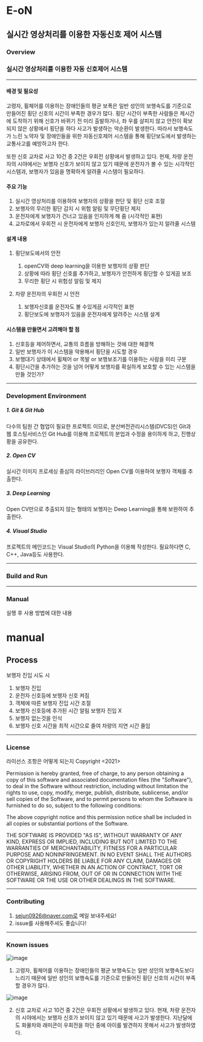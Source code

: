 # E-oN
## 실시간 영상처리를 이용한 자동신호 제어 시스템

### Overview
### 실시간 영상처리를 이용한 자동 신호제어 시스템 
--------------------------------------------------------------------------
#### 배경 및 필요성 
 고령자, 휠체어를 이용하는 장애인들의 평균 보폭은 일반 성인의 보행속도를 기준으로 만들어진 횡단 신호의 시간이 부족한 경우가 많다. 
횡단 시간이 부족한 사람들은 제시간에 도착하기 위해 신호가 바뀌기 전 미리 출발하거나, 좌 우를 살피지 않고 안전이 확보되지 않은 상황에서 횡단을 하다 
사고가 발생하는 악순환이 발생한다. 따라서 보행속도가 느린 노약자 및 장애인들을 위한 자동신호제어 시스템을 통해 횡단보도에서 발생하는 교통사고를 
예방하고자 한다. 

 또한 신호 교차로 사고 10건 중 2건은 우회전 상황에서 발생하고 있다. 현재, 차량 운전자의 시야에서는 보행자 신호가 보이지 않고 있기 때문에 운전자가
볼 수 있는 시각적인 시스템과, 보행자가 있음을 명확하게 알려줄 시스템이 필요하다.  


#### 주요 기능

1. 실시간 영상처리를 이용하여 보행자의 상황을 판단 및 횡단 신호 조절 
2. 보행자의 무리한 횡단 감지 시 위험 알림 및 무단횡단 제지
3. 운전자에게 보행자가 건너고 있음을 인지하게 해 줌 (시각적인 표현)
4. 교차로에서 우회전 시 운전자에게 보행자 신호인지, 보행자가 있는지 알려줄 시스템 

#### 설계 내용 

1. 횡단보도에서의 안전
   1. openCV와 deep learning을 이용한 보행자의 상황 판단
   2. 상황에 따라 횡단 신호를 추가하고, 보행자가 안전하게 횡단할 수 있게끔 보조 
   3. 무리한 횡단 시 위험성 알림 및 제지 

2. 차량 운전자의 우회전 시 안전 
   1. 보행자신호를 운전자도 볼 수있게끔 시각적인 표현 
   2. 횡단보도에 보행자가 있음을 운전자에게 알려주는 시스템 설계    


#### 시스템을 만들면서 고려해야 할 점 

1. 신호등을 제어하면서, 교통의 흐름을 방해하는 것에 대한 해결책
2. 일반 보행자가 이 시스템을 악용해서 횡단을 시도할 경우
3. 보행대기 상태에서 휠체어 or 목발 or 보행보조기를 이용하는 사람을 미리 구분
4. 횡단시간을 추가하는 것을 넘어 어떻게 보행자를 확실하게 보호할 수 있는 시스템을 만들 것인가?

--------------------------------------------------------------------------

### Development Environment

##### 1. Git & Git Hub
다수의 팀원 간 협업이 필요한 프로젝트 이므로, 분산버전관리시스템(DVCS)인 Git과 웹 호스팅서비스인 Git Hub를 이용해 프로젝트의 분업과 수정을 용이하게 하고, 진행상황을 공유한다.

##### 2. Open CV
실시간 이미지 프로세싱 중심의 라이브러리인 Open CV를 이용하여 보행자 객체를 추출한다.

##### 3. Deep Learning
Open CV만으로 추출되지 않는 형태의 보행자는 Deep Learning을 통해 보완하여 추출한다.

##### 4. Visual Studio
프로젝트의 메인코드는 Visual Studio의 Python을 이용해 작성한다. 필요하다면 C, C++, Java등도 사용한다.

---------------------------------------------------------------------------

### Build and Run

---------------------------------------------------------------------------

### Manual

실행 후 사용 방법에 대한 내용
# manual
## Process
보행자 진입 시도 시
1. 보행자 진입
2. 운전자 신호등에 보행자 신호 켜짐
3. 객체에 따른 보행자 진입 시간 조절
4. 보행자 신호등에 추가된 시간 알림
보행자 진입 X
1. 보행자 없는것을 인식
2. 보행자 신호 시간을 최적 시간으로 줄여 차량의 지연 시간 줄임
---------------------------------------------------------------------------

### License

라이선스 조항은 어떻게 되는지
Copyright <2021> <COPYRIGHT HOLDER>

Permission is hereby granted, free of charge, to any person obtaining a copy of this software and associated documentation files (the "Software"), to deal in the Software without restriction, including without limitation the rights to use, copy, modify, merge, publish, distribute, sublicense, and/or sell copies of the Software, and to permit persons to whom the Software is furnished to do so, subject to the following conditions:

The above copyright notice and this permission notice shall be included in all copies or substantial portions of the Software.

THE SOFTWARE IS PROVIDED "AS IS", WITHOUT WARRANTY OF ANY KIND, EXPRESS OR IMPLIED, INCLUDING BUT NOT LIMITED TO THE WARRANTIES OF MERCHANTABILITY, FITNESS FOR A PARTICULAR PURPOSE AND NONINFRINGEMENT. IN NO EVENT SHALL THE AUTHORS OR COPYRIGHT HOLDERS BE LIABLE FOR ANY CLAIM, DAMAGES OR OTHER LIABILITY, WHETHER IN AN ACTION OF CONTRACT, TORT OR OTHERWISE, ARISING FROM, OUT OF OR IN CONNECTION WITH THE SOFTWARE OR THE USE OR OTHER DEALINGS IN THE SOFTWARE.

---------------------------------------------------------------------------

### Contributing
1. sejun0926@naver.com로 메일 보내주세요!
2. issue를 사용해주셔도 좋습니다!

---------------------------------------------------------------------------

### Known issues
![image](https://user-images.githubusercontent.com/68588772/114360011-86ea0d80-9baf-11eb-8548-9e852578411f.png)
1. 고령자, 휠체어를 이용하는 장애인들의 평균 보행속도는 일반 성인의 보행속도보다 느리기 때문에 일반 성인의 보행속도를 기준으로 만들어진 횡단 신호의 시간이 부족할 경우가 많다.

![image](https://user-images.githubusercontent.com/68588772/114361995-cc0f3f00-9bb1-11eb-8760-668373ebfc78.png)

2. 신호 교차로 사고 10건 중 2건은 우회전 상황에서 발생하고 있다. 현재, 차량 운전자의 시야에서는 보행자 신호가 보이지 않고 있기 때문에 사고가 발생한다. 지난달에도 화물차와 래미콘이 우회전을 하던 중에 아이를 발견하지 못해서 사고가 발생하였다.

